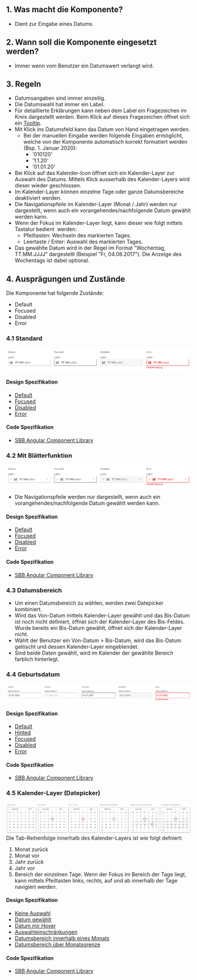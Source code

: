 ## 1. Was macht die Komponente?
* Dient zur Eingabe eines Datums.


## 2. Wann soll die Komponente eingesetzt werden?
* Immer wenn vom Benutzer ein Datumswert verlangt wird.


## 3. Regeln
* Datumsangaben sind immer einzeilig.
* Die Datumswahl hat immer ein Label.
* Für detaillierte Erklärungen kann neben dem Label ein Fragezeichen im Kreis dargestellt werden. Beim Klick auf dieses Fragezeichen öffnet sich ein [Tooltip](https://digital.sbb.ch/de/webapps/components/tooltip).
* Mit Klick ins Datumsfeld kann das Datum von Hand eingetragen werden.
    * Bei der manuellen Eingabe werden folgende Eingaben ermöglicht, welche von der Komponente automatisch korrekt formatiert werden (Bsp. 1. Januar 2020):
        * '010120'
        * '1.1.20'
        * '01.01.20'
* Bei Klick auf das Kalender-Icon öffnet sich ein Kalender-Layer zur Auswahl des Datums. Mittels Klick ausserhalb des Kalender-Layers wird dieser wieder geschlossen.
* Im Kalender-Layer können einzelne Tage oder ganze Datumsbereiche deaktiviert werden.
* Die Navigationspfeile im Kalender-Layer (Monat / Jahr) werden nur dargestellt, wenn auch ein vorangehendes/nachfolgende Datum gewählt werden kann.
* Wenn der Fokus im Kalender-Layer liegt, kann dieser wie folgt mittels Tastatur bedient  werden:
    * Pfeiltasten: Wechseln des markierten Tages.
    * Leertaste / Enter: Auswahl des markierten Tages.
* Das gewählte Datum wird in der Regel im Format "Wochentag, TT.MM.JJJJ" dargestellt (Beispiel "Fr, 04.08.2017"). Die Anzeige des Wochentags ist dabei optional.


## 4. Ausprägungen und Zustände 
Die Komponente hat folgende Zustände:
* Default
* Focused
* Disabled
* Error

### 4.1 Standard
![Darstellung der Komponente Datumsauswahl in der Standard Ausprägung](https://raw.githubusercontent.com/sbb-design-systems/design-system-webapp-documentation/master/documentation/components/datepicker/images/dateinput_default.png 'class: image')

#### Design Spezifikation
* [Default](https://sbb.invisionapp.com/d/main#/console/17140415/355318424/inspect)
* [Focused](https://sbb.invisionapp.com/d/main#/console/17140415/355318425/inspect)
* [Disabled](https://sbb.invisionapp.com/d/main#/console/17140415/355318426/inspect)
* [Error](https://sbb.invisionapp.com/d/main#/console/17140415/355318427/inspect)

#### Code Spezifikation
* [SBB Angular Component Library](https://sbb-angular.app.sbb.ch/business/components/datepicker)

### 4.2 Mit Blätterfunktion
![Darstellung der Komponente Datumsauswahl mit Blätterfunktion](https://raw.githubusercontent.com/sbb-design-systems/design-system-webapp-documentation/master/documentation/components/datepicker/images/dateinput_pageable.png 'class: image')
* Die Navigationspfeile werden nur dargestellt, wenn auch ein vorangehendes/nachfolgende Datum gewählt werden kann.

#### Design Spezifikation
* [Default](https://sbb.invisionapp.com/d/main#/console/17140415/355318428/inspect)
* [Focused](https://sbb.invisionapp.com/d/main#/console/17140415/355318429/inspect)
* [Disabled](https://sbb.invisionapp.com/d/main#/console/17140415/355318430/inspect)
* [Error](https://sbb.invisionapp.com/d/main#/console/17140415/355318431/inspect)

#### Code Spezifikation
* [SBB Angular Component Library](https://sbb-angular.app.sbb.ch/business/components/datepicker)

### 4.3 Datumsbereich
* Um einen Datumsbereich zu wählen, werden zwei Datepicker kombiniert.
* Wird das Von-Datum mittels Kalender-Layer gewählt und das Bis-Datum ist noch nicht definiert, öffnet sich der Kalender-Layer des Bis-Feldes. Wurde bereits ein Bis-Datum gewählt, öffnet sich der Kalender-Layer nicht.
* Wählt der Benutzer ein Von-Datum > Bis-Datum, wird das Bis-Datum gelöscht und dessen Kalender-Layer eingeblendet.
* Sind beide Daten gewählt, wird im Kalender der gewählte Bereich farblich hinterlegt.

### 4.4 Geburtsdatum
![Darstellung der Komponente Datumsauswahl zur Eingabe eines Geburtstages](https://raw.githubusercontent.com/sbb-design-systems/design-system-webapp-documentation/master/documentation/components/datepicker/images/dateinput_birthdate.png 'class: image')

#### Design Spezifikation
* [Default](https://sbb.invisionapp.com/d/main#/console/17140415/355318432/inspect)
* [Hinted](https://sbb.invisionapp.com/d/main#/console/17140415/355318433/inspect)
* [Focused](https://sbb.invisionapp.com/d/main#/console/17140415/355318434/inspect)
* [Disabled](https://sbb.invisionapp.com/d/main#/console/17140415/355318435/inspect)
* [Error](https://sbb.invisionapp.com/d/main#/console/17140415/355318436/inspect)

#### Code Spezifikation
* [SBB Angular Component Library](https://sbb-angular.app.sbb.ch/business/components/datepicker)

### 4.5 Kalender-Layer (Datepicker)
![Darstellung der Komponente Datumsauswahl mit Kalenderdarstellung](https://raw.githubusercontent.com/sbb-design-systems/design-system-webapp-documentation/master/documentation/components/datepicker/images/dateinput_picker.png 'class: image')
Die Tab-Reihenfolge innerhalb des Kalender-Layers ist wie folgt defniert:
1. Monat zurück
2. Monat vor
3. Jahr zurück
4. Jahr vor
5. Bereich der einzelnen Tage. Wenn der Fokus im Bereich der Tage liegt, kann mittels Pfeiltasten links, rechts, auf und ab innerhalb der Tage navigiert werden.

#### Design Spezifikation
* [Keine Auswahl](https://sbb.invisionapp.com/d/main#/console/17140415/355318437/inspect)
* [Datum gewählt](https://sbb.invisionapp.com/d/main#/console/17140415/355318438/inspect)
* [Datum mir Hover](https://sbb.invisionapp.com/d/main#/console/17140415/355318439/inspect)
* [Auswahleinschränkungen](https://sbb.invisionapp.com/d/main#/console/17140415/355318440/inspect)
* [Datumsbereich innerhalb eines Monats](https://sbb.invisionapp.com/d/main#/console/17140415/355318441/inspect)
* [Datumsbereich über Monatsgrenze](https://sbb.invisionapp.com/d/main#/console/17140415/355318442/inspect)

#### Code Spezifikation
* [SBB Angular Component Library](https://sbb-angular.app.sbb.ch/business/components/datepicker)
